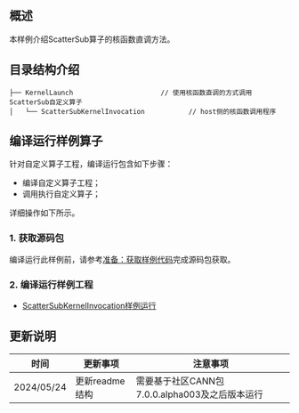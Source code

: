 ## 概述
本样例介绍ScatterSub算子的核函数直调方法。
## 目录结构介绍
``` 
├── KernelLaunch                      // 使用核函数直调的方式调用ScatterSub自定义算子
│   └── ScatterSubKernelInvocation           // host侧的核函数调用程序
``` 
## 编译运行样例算子
针对自定义算子工程，编译运行包含如下步骤：
- 编译自定义算子工程；
- 调用执行自定义算子；

详细操作如下所示。
### 1.&nbsp;获取源码包
编译运行此样例前，请参考[准备：获取样例代码](../README.md#codeready)完成源码包获取。
### 2.&nbsp;编译运行样例工程
- [ScatterSubKernelInvocation样例运行](./ScatterSubKernelInvocation/README.md)
## 更新说明
  | 时间 | 更新事项 | 注意事项 |
|----|------|------|
| 2024/05/24 | 更新readme结构 |需要基于社区CANN包7.0.0.alpha003及之后版本运行 |